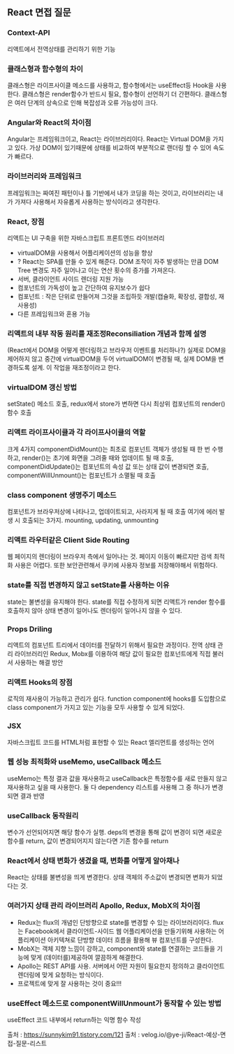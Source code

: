 ## React 면접 질문

### Context-API
리액트에서 전역상태를 관리하기 위한 기능
### 클래스형과 함수형의 차이
클래스형은 라이프사이클 메소드를 사용하고, 함수형에서는 useEffect등 Hook을 사용한다. 클래스형은 render함수가 반드시 필요, 함수형이 선언하기 더 간편하다. 클래스형은 여러 단계의 상속으로 인해 복잡성과 오류 가능성이 크다.
### Angular와 React의 차이점
Angular는 프레임워크이고, React는 라이브러리이다. 
React는 Virtual DOM을 가지고 있다. 가상 DOM이 있기때문에 상태를 비교하여 부분적으로 랜더링 할 수 있어 속도가 빠르다.
### 라이브러리와 프레임워크
프레임워크는 짜여진 패턴이나 틀 기반에서 내가 코딩을 하는 것이고, 라이브러리는 내가 가져다 사용해서 자유롭게 사용하는 방식이라고 생각한다.
### React, 장점
리액트는 UI 구축을 위한 자바스크립트 프론트엔드 라이브러리
- virtualDOM을 사용해서 어플리케이션의 성능을 향상
- ? React는 SPA를 만들 수 있게 해준다. DOM 조작이 자주 발생하는 만큼 DOM Tree 변경도 자주 일어나고 이는 연산 횟수의 증가를 가져온다. 
- 서버, 클라이언트 사이드 렌더링 지원 가능
- 컴포넌트의 가독성이 높고 간단하여 유지보수가 쉽다
- 컴포넌트 : 작은 단위로 만들어져 그것을 조립하듯 개발(캡슐화, 확장성, 결합성, 재사용성)
- 다른 프레임워크와 혼용 가능
### 리액트의 내부 작동 원리를 재조정Reconsiliation 개념과 함께 설명
(React에서 DOM을 어떻게 렌더링하고 브라우저 이벤트를 처리하나?)
실제로 DOM을 제어하지 않고 중간에 virtualDOM을 두어 virtualDOM이 변경될 때, 실제 DOM을 변경하도록 설계. 이 작업을 재조정이라고 한다.
### virtualDOM 갱신 방법
setState() 메소드 호출, redux에서 store가 변하면 다시 최상위 컴포넌트의 render()함수 호출
### 리액트 라이프사이클과 각 라이프사이클의 역할
크게 4가지
componentDidMount()는 최초로 컴포넌트 객체가 생성될 때 한 번 수행하고, render()는 초기에 화면을 그려줄 때와 업데이트 될 때 호출, componentDidUpdate()는 컴포넌트의 속성 값 또는 상태 값이 변경되면 호출, componentWillUnmount()는 컴포넌트가 소멸될 때 호출
### class component 생명주기 메소드
컴포넌트가 브라우저상에 나타나고, 업데이트되고, 사라지게 될 때 호출 여기에 에러 발생 시 호출되는 3가지. mounting, updating, unmounting
### 리액트 라우터같은 Client Side Routing
웹 페이지의 렌더링이 브라우저 측에서 일어나는 것. 페이지 이동이 빠르지만 검색 최적화 사용은 어렵다. 또한 보안관련해서 쿠키에 사용자 정보를 저장해야해서 위험하다.
### state를 직접 변경하지 않고 setState를 사용하는 이유
state는 불변성을 유지해야 한다. state를 직접 수정하게 되면 리액트가 render 함수를 호출하지 않아 상태 변경이 일어나도 렌더링이 일어나지 않을 수 있다.
### Props Driling
리액트의 컴포넌트 트리에서 데이터를 전달하기 위해서 필요한 과정이다. 전역 상태 관리 라이브러리인 Redux, Mobx를 이용하여 해당 값이 필요한 컴포넌트에게 직접 불러서 사용하는 해결 방안
### 리액트 Hooks의 장점
로직의 재사용이 가능하고 관리가 쉽다. function component에 hooks를 도입함으로 class component가 가지고 있는 기능을 모두 사용할 수 있게 되었다.
### JSX
자바스크립트 코드를 HTML처럼 표현할 수 있는 React 엘리먼트를 생성하는 언어
### 웹 성능 최적화와 useMemo, useCallback 메소드
useMemo는 특정 결과 값을 재사용하고 useCallback은 특정함수를 새로 만들지 않고 재사용하고 싶을 때 사용한다. 둘 다 dependency 리스트를 사용해 그 중 하나가 변경되면 결과 반영
### useCallback 동작원리
변수가 선언되어지면 해당 함수가 실행. deps의 변경을 통해 값이 변경이 되면 새로운 함수를 return, 값이 변경되어지지 않는다면 기존 함수를 return
### React에서 상태 변화가 생겼을 때, 변화를 어떻게 알아채나
React는 상태를 불변성을 띄게 변경한다. 상태 객체의 주소값이 변경되면 변화가 되었다는 것.
### 여러가지 상태 관리 라이브러리 Apollo, Redux, MobX의 차이점
- Redux는 flux의 개념인 단방향으로 state를 변경할 수 있는 라이브러리이다. flux는 Facebook에서 클라이언트-사이드 웹 어플리케이션을 만들기위해 사용하는 어플리케이션 아키텍쳐로 단방향 데이터 흐름을 활용해 뷰 컴포넌트를 구성한다.
- MobX는 객체 지향 느낌이 강하고, component와 state를 연결하는 코드들을 기능에 맞게 (데이터를)제공하여 깔끔하게 해결한다. 
- Apollo는 REST API를 사용. 서버에서 어떤 자원이 필요한지 정의하고 클라이언트 렌더링에 맞게 요청하는 방식이다.
- 프로젝트에 맞게 잘 사용하는 것이 중요!!!
### useEffect 메소드로 componentWillUnmount가 동작할 수 있는 방법
useEffect 코드 내부에서 return하는 익명 함수 작성


출처 : https://sunnykim91.tistory.com/121
출처 : velog.io/@ye-ji/React-예상-면접-질문-리스트

